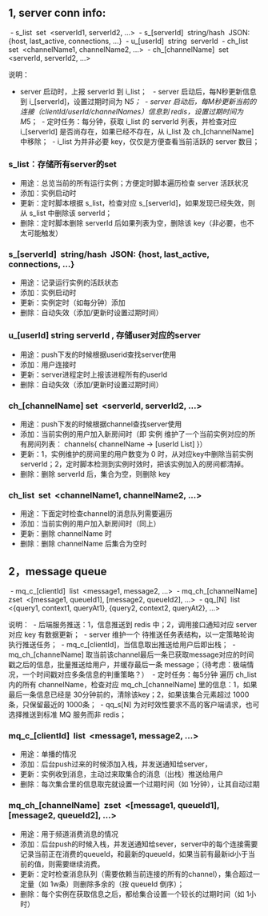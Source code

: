 ## 1, server conn info:
 - s_list  set  <serverId1, serverId2, ...>
 - s_[serverId]  string/hash  JSON: {host, last_active, connections, ...}
 - u_[userId]  string  serverId
 - ch_list  set  <channelName1, channelName2, ...>
 - ch_[channelName]  set  <serverId, serverId2, ...>

说明：
 - server 启动时，上报 serverId 到 i_list； 
 - server 启动后，每N秒更新信息到 i_[serverId]，设置过期时间为 N*5；
 - server 启动后，每M秒更新当前的连接（clientId/userId/channelNames）信息到 redis，设置过期时间为 M*5；
 - 定时任务：每分钟，获取 i_list 的 serverId 列表，并检查对应 i_[serverId] 是否尚存在，如果已经不存在，从 i_list 及 ch_[channelName] 中移除；
 - i_list 为并非必要 key，仅仅是方便查看当前活跃的 server 数目；

### s_list：存储所有server的set
 - 用途：总览当前的所有运行实例；方便定时脚本遍历检查 server 活跃状况
 - 添加：实例启动时
 - 更新：定时脚本根据 s_list，检查对应 s_[serverId]，如果发现已经失效，则从 s_list 中删除该 serverId；
 - 删除：定时脚本删除 serverId 后如果列表为空，删除该 key（非必要，也不太可能触发）

### s_[serverId]  string/hash  JSON: {host, last_active, connections, ...}
 - 用途：记录运行实例的活跃状态
 - 添加：实例启动时
 - 更新：实例定时（如每分钟）添加
 - 删除：自动失效（添加/更新时设置过期时间）

### u_[userId] string serverId , 存储user对应的server
 - 用途：push下发的时候根据userid查找server使用
 - 添加：用户连接时
 - 更新：server进程定时上报该进程所有的userId
 - 删除：自动失效（添加/更新时设置过期时间）

### ch_[channelName] set  <serverId, serverId2, ...>
 - 用途：push下发的时候根据channel查找server使用
 - 添加：当前实例的用户加入新房间时（即 实例 维护了一个当前实例对应的所有房间列表： channels{ channelName -> [userId List] }）
 - 更新：1，实例维护的房间里的用户数变为 0 时，从对应key中删除当前实例 serverId；2，定时脚本检测到实例时效时，把该实例加入的房间都清掉。
 - 删除：删除 serverId 后，集合为空，则删除 key

### ch_list  set  <channelName1, channelName2, ...>
 - 用途：下面定时检查channel的消息队列需要遍历
 - 添加：当前实例的用户加入新房间时（同上）
 - 更新：删除 channelName 时
 - 删除：删除 channelName 后集合为空时


## 2，message queue
 - mq_c_[clientId]  list  <message1, message2, ...>
 - mq_ch_[channelName]  zset  <[message1, queueId1], [message2, queueId2], ...>
 - qq_[N]  list  <{query1, context1, queryAt1}, {query2, context2, queryAt2}, ...>

说明：
 - 后端服务推送：1，信息推送到 redis 中；2，调用接口通知对应 server 对应 key 有数据更新；
 - server 维护一个 待推送任务表结构，以一定策略轮询执行推送任务；
 - mq_c_[clientId]，当信息取出推送给用户后即出栈；
 - mq_ch_[channelName] 取当前该channel最后一条已获取message对应的时间戳之后的信息，批量推送给用户，并缓存最后一条 message；（待考虑：极端情况，一个时间戳对应多条信息的判重策略？）
 - 定时任务：每5分钟 遍历 ch_list 内的所有 channelName，检查对应 mq_ch_[channelName] 里的信息：1，如果最后一条信息已经是 30分钟前的，清除该key；2，如果该集合元素超过 1000 条，只保留最近的 1000条；
 - qq_s[N] 为对时效性要求不高的客户端请求，也可选择推送到标准 MQ 服务而非 redis；

### mq_c_[clientId]  list  <message1, message2, ...>
 - 用途：单播的情况
 - 添加：后台push过来的时候添加入栈，并发送通知给server，
 - 更新：实例收到消息，主动过来取集合的消息（出栈）推送给用户
 - 删除：每次集合里的信息取完就设置一个过期时间（如 1分钟），让其自动过期

### mq_ch_[channelName]  zset  <[message1, queueId1], [message2, queueId2], ...>
 - 用途：用于频道消费消息的情况
 - 添加：后台push的时候入栈，并发送通知给sever，server中的每个连接需要记录当前正在消费的queueId，和最新的queueId，如果当前有最新id小于当前的值，则需要继续消费。
 - 更新：定时检查消息队列（需要依赖当前连接的所有的channel），集合超过一定量（如 1w条）则删除多余的（按 queueId 倒序）；
 - 删除：每个实例在获取信息之后，都给集合设置一个较长的过期时间（如 1小时）
